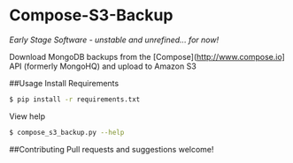 Compose-S3-Backup
=================

*Early Stage Software - unstable and unrefined... for now!*

Download MongoDB backups from the [Compose](http://www.compose.io] API (formerly MongoHQ) and upload to Amazon S3

##Usage
Install Requirements

```bash
$ pip install -r requirements.txt

```

View help

```bash
$ compose_s3_backup.py --help

```

##Contributing
Pull requests and suggestions welcome!